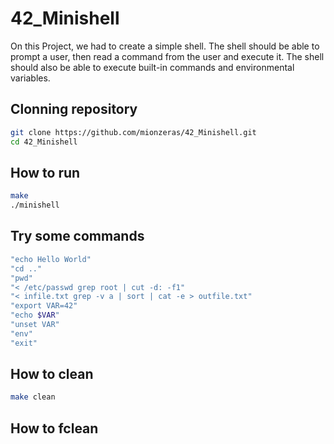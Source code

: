 # 42_Minishell

On this Project, we had to create a simple shell. The shell should be able to prompt a user, then read a command from the user and execute it. The shell should also be able to execute built-in commands and environmental variables.

## Clonning repository

```bash
git clone https://github.com/mionzeras/42_Minishell.git
cd 42_Minishell
```

## How to run

```bash
make
./minishell
```

## Try some commands

```bash
"echo Hello World"
"cd .."
"pwd"
"< /etc/passwd grep root | cut -d: -f1"
"< infile.txt grep -v a | sort | cat -e > outfile.txt"
"export VAR=42"
"echo $VAR"
"unset VAR"
"env"
"exit"
```


## How to clean

```bash
make clean
```

## How to fclean

```bash
